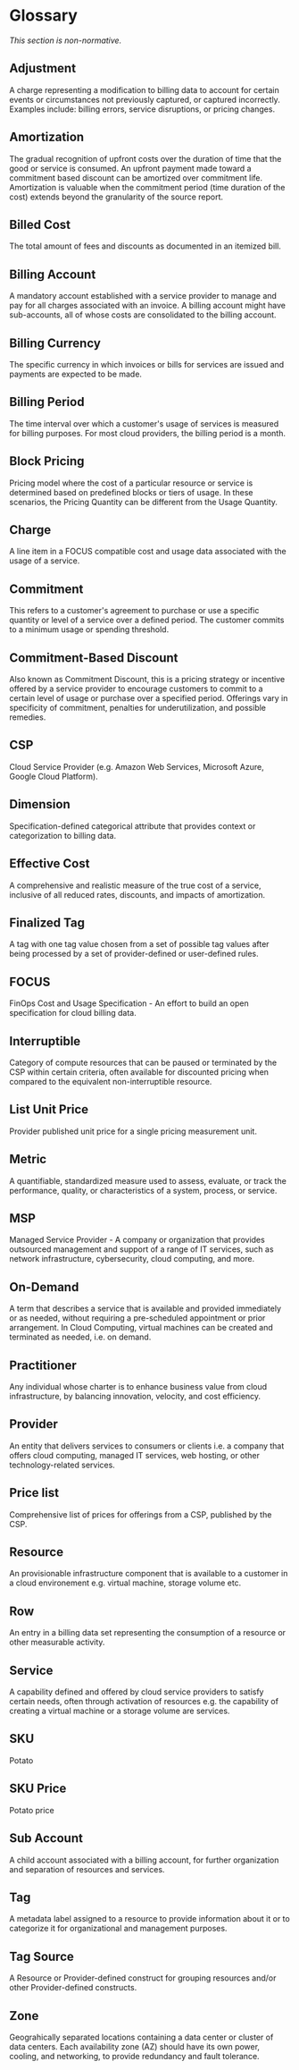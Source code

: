 # Glossary

*This section is non-normative.*

## Adjustment
A charge representing a modification to billing data to account for certain events or circumstances not previously captured, or captured incorrectly. Examples include: billing errors, service disruptions, or pricing changes.

## Amortization
The gradual recognition of upfront costs over the duration of time that the good or service is consumed. An upfront payment made toward a commitment based discount can be amortized over commitment life. Amortization is valuable when the commitment period (time duration of the cost) extends beyond the granularity of the source report.

## Billed Cost
The total amount of fees and discounts as documented in an itemized bill.

## Billing Account
A mandatory account established with a service provider to manage and pay for all charges associated with an invoice. A billing account might have sub-accounts, all of whose costs are consolidated to the billing account.

## Billing Currency
The specific currency in which invoices or bills for services are issued and payments are expected to be made.

## Billing Period
The time interval over which a customer's usage of services is measured for billing purposes. For most cloud providers, the billing period is a month.

## Block Pricing
Pricing model where the cost of a particular resource or service is determined based on predefined blocks or tiers of usage. In these scenarios, the Pricing Quantity can be different from the Usage Quantity. 

## Charge
A line item in a FOCUS compatible cost and usage data associated with the usage of a service.

## Commitment
This refers to a customer's agreement to purchase or use a specific quantity or level of a service over a defined period. The customer commits to a minimum usage or spending threshold.

## Commitment-Based Discount
Also known as Commitment Discount, this is a pricing strategy or incentive offered by a service provider to encourage customers to commit to a certain level of usage or purchase over a specified period. Offerings vary in specificity of commitment, penalties for underutilization, and possible remedies.

## CSP
Cloud Service Provider (e.g. Amazon Web Services, Microsoft Azure, Google Cloud Platform).

## Dimension
Specification-defined categorical attribute that provides context or categorization to billing data.

## Effective Cost
A comprehensive and realistic measure of the true cost of a service, inclusive of all reduced rates, discounts, and impacts of amortization.

## Finalized Tag
A tag with one tag value chosen from a set of possible tag values after being processed by a set of provider-defined or user-defined rules.

## FOCUS
FinOps Cost and Usage Specification - An effort to build an open specification for cloud billing data.

## Interruptible
Category of compute resources that can be paused or terminated by the CSP within certain criteria, often available for discounted pricing when compared to the equivalent non-interruptible resource.

## List Unit Price
Provider published unit price for a single pricing measurement unit.

## Metric
A quantifiable, standardized measure used to assess, evaluate, or track the performance, quality, or characteristics of a system, process, or service.

## MSP
Managed Service Provider - A company or organization that provides outsourced management and support of a range of IT services, such as network infrastructure, cybersecurity, cloud computing, and more.

## On-Demand
A term that describes a service that is available and provided immediately or as needed, without requiring a pre-scheduled appointment or prior arrangement. In Cloud Computing, virtual machines can be created and terminated as needed, i.e. on demand.

## Practitioner
Any individual whose charter is to enhance business value from cloud infrastructure, by balancing innovation, velocity, and cost efficiency.

## Provider
An entity that delivers services to consumers or clients i.e. a company that offers cloud computing, managed IT services, web hosting, or other technology-related services.

## Price list
Comprehensive list of prices for offerings from a CSP, published by the CSP.

## Resource
An provisionable infrastructure component that is available to a customer in a cloud environement e.g. virtual machine, storage volume etc.

## Row
An entry in a billing data set representing the consumption of a resource or other measurable activity.

## Service
A capability defined and offered by cloud service providers to satisfy certain needs, often through activation of resources e.g. the capability of creating a virtual machine or a storage volume are services. 

## SKU
Potato

## SKU Price
Potato price

## Sub Account
A child account associated with a billing account, for further organization and separation of resources and services. 

## Tag
A metadata label assigned to a resource to provide information about it or to categorize it for organizational and management purposes.

## Tag Source
A Resource or Provider-defined construct for grouping resources and/or other Provider-defined constructs.

## Zone
Geograhically separated locations containing a data center or cluster of data centers. Each availability zone (AZ) should have its own power, cooling, and networking, to provide redundancy and fault tolerance.